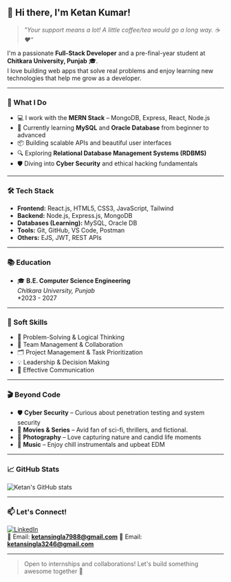 ## 👋 Hi there, I'm Ketan Kumar!

> *"Your support means a lot! A little coffee/tea would go a long way. ☕❤️"*

I'm a passionate **Full-Stack Developer** and a pre-final-year student at **Chitkara University, Punjab** 🎓.  
I love building web apps that solve real problems and enjoy learning new technologies that help me grow as a developer.

---

### 🚀 What I Do

- 💻 I work with the **MERN Stack** – MongoDB, Express, React, Node.js  
- 🧠 Currently learning **MySQL** and **Oracle Database** from beginner to advanced  
- 📦 Building scalable APIs and beautiful user interfaces  
- 🔍 Exploring **Relational Database Management Systems (RDBMS)**  
- 🛡️ Diving into **Cyber Security** and ethical hacking fundamentals

---

### 🛠️ Tech Stack

- **Frontend:** React.js, HTML5, CSS3, JavaScript, Tailwind  
- **Backend:** Node.js, Express.js, MongoDB  
- **Databases (Learning):** MySQL, Oracle DB  
- **Tools:** Git, GitHub, VS Code, Postman  
- **Others:** EJS, JWT, REST APIs

---

### 📚 Education

- 🎓 **B.E. Computer Science Engineering**  
  *Chitkara University, Punjab*  
  *2023 - 2027

---

### 🧩 Soft Skills

- 🧠 Problem-Solving & Logical Thinking  
- 👥 Team Management & Collaboration  
- 🗂️ Project Management & Task Prioritization  
- 💡 Leadership & Decision Making  
- 📢 Effective Communication

---

### 🎬 Beyond Code

- 🛡️ **Cyber Security** – Curious about penetration testing and system security  
- 🎥 **Movies & Series** – Avid fan of sci-fi, thrillers, and fictional.
- 📸 **Photography** – Love capturing nature and candid life moments  
- 🎵 **Music** – Enjoy chill instrumentals and upbeat EDM

---

### 📈 GitHub Stats

![Ketan's GitHub stats](https://github-readme-stats.vercel.app/api?username=ksingla1885&show_icons=true&theme=radical)

---

### 📫 Let's Connect!

[![LinkedIn](https://img.shields.io/badge/-LinkedIn-0077B5?logo=linkedin&logoColor=white&style=flat-square)](https://www.linkedin.com/in/ketan-kumar-521249279/)  
📧 Email: **ketansingla7988@gmail.com**
📧 Email: **ketansingla3246@gmail.com**

---

> Open to internships and collaborations! Let's build something awesome together 🚀
